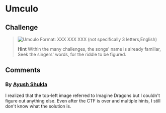 # Umculo

## Challenge
> ![Umculo](https://github.com/shuklaayush/ingonyama-ctf-solutions/assets/27727946/8508d5f2-a8ce-42a3-bd70-08afe1c2a0b7)
> Format: XXX XXX XXX (not specifically 3 letters,English)
> 
> **Hint**
> Within the many challenges, the songs' name is already familiar, Seek the singers' words, for the riddle to be figured.

## Comments 
### By [Ayush Shukla](https://hackmd.io/@shuklaayush)
I realized that the top-left image referred to Imagine Dragons but I couldn't figure out anything else. Even after the CTF is over and multiple hints, I still don't know what the solution is.

